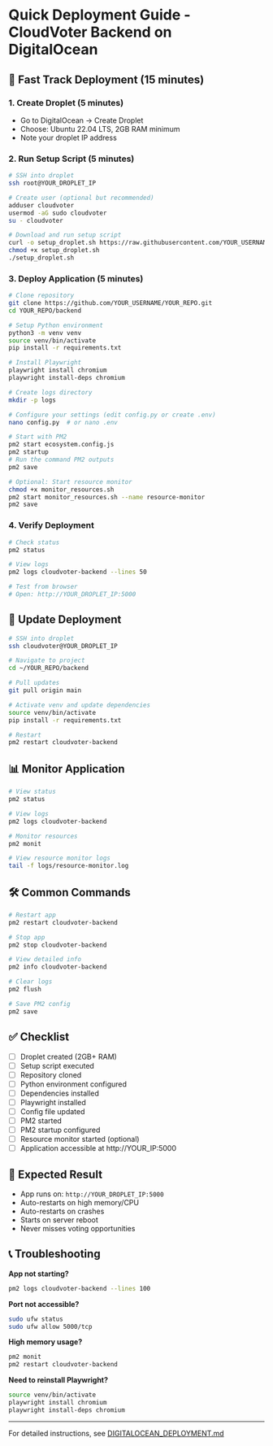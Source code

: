 # Quick Deployment Guide - CloudVoter Backend on DigitalOcean

## 🚀 Fast Track Deployment (15 minutes)

### 1. Create Droplet (5 minutes)
- Go to DigitalOcean → Create Droplet
- Choose: Ubuntu 22.04 LTS, 2GB RAM minimum
- Note your droplet IP address

### 2. Run Setup Script (5 minutes)
```bash
# SSH into droplet
ssh root@YOUR_DROPLET_IP

# Create user (optional but recommended)
adduser cloudvoter
usermod -aG sudo cloudvoter
su - cloudvoter

# Download and run setup script
curl -o setup_droplet.sh https://raw.githubusercontent.com/YOUR_USERNAME/YOUR_REPO/main/backend/setup_droplet.sh
chmod +x setup_droplet.sh
./setup_droplet.sh
```

### 3. Deploy Application (5 minutes)
```bash
# Clone repository
git clone https://github.com/YOUR_USERNAME/YOUR_REPO.git
cd YOUR_REPO/backend

# Setup Python environment
python3 -m venv venv
source venv/bin/activate
pip install -r requirements.txt

# Install Playwright
playwright install chromium
playwright install-deps chromium

# Create logs directory
mkdir -p logs

# Configure your settings (edit config.py or create .env)
nano config.py  # or nano .env

# Start with PM2
pm2 start ecosystem.config.js
pm2 startup
# Run the command PM2 outputs
pm2 save

# Optional: Start resource monitor
chmod +x monitor_resources.sh
pm2 start monitor_resources.sh --name resource-monitor
pm2 save
```

### 4. Verify Deployment
```bash
# Check status
pm2 status

# View logs
pm2 logs cloudvoter-backend --lines 50

# Test from browser
# Open: http://YOUR_DROPLET_IP:5000
```

## 🔄 Update Deployment

```bash
# SSH into droplet
ssh cloudvoter@YOUR_DROPLET_IP

# Navigate to project
cd ~/YOUR_REPO/backend

# Pull updates
git pull origin main

# Activate venv and update dependencies
source venv/bin/activate
pip install -r requirements.txt

# Restart
pm2 restart cloudvoter-backend
```

## 📊 Monitor Application

```bash
# View status
pm2 status

# View logs
pm2 logs cloudvoter-backend

# Monitor resources
pm2 monit

# View resource monitor logs
tail -f logs/resource-monitor.log
```

## 🛠️ Common Commands

```bash
# Restart app
pm2 restart cloudvoter-backend

# Stop app
pm2 stop cloudvoter-backend

# View detailed info
pm2 info cloudvoter-backend

# Clear logs
pm2 flush

# Save PM2 config
pm2 save
```

## ✅ Checklist

- [ ] Droplet created (2GB+ RAM)
- [ ] Setup script executed
- [ ] Repository cloned
- [ ] Python environment configured
- [ ] Dependencies installed
- [ ] Playwright installed
- [ ] Config file updated
- [ ] PM2 started
- [ ] PM2 startup configured
- [ ] Resource monitor started (optional)
- [ ] Application accessible at http://YOUR_IP:5000

## 🎯 Expected Result

- App runs on: `http://YOUR_DROPLET_IP:5000`
- Auto-restarts on high memory/CPU
- Auto-restarts on crashes
- Starts on server reboot
- Never misses voting opportunities

## 📞 Troubleshooting

**App not starting?**
```bash
pm2 logs cloudvoter-backend --lines 100
```

**Port not accessible?**
```bash
sudo ufw status
sudo ufw allow 5000/tcp
```

**High memory usage?**
```bash
pm2 monit
pm2 restart cloudvoter-backend
```

**Need to reinstall Playwright?**
```bash
source venv/bin/activate
playwright install chromium
playwright install-deps chromium
```

---

For detailed instructions, see [DIGITALOCEAN_DEPLOYMENT.md](./DIGITALOCEAN_DEPLOYMENT.md)
